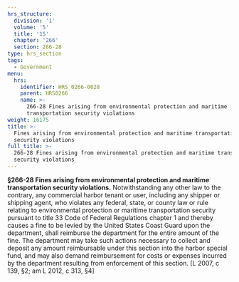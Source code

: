 ```yaml
---
hrs_structure:
  division: '1'
  volume: '5'
  title: '15'
  chapter: '266'
  section: 266-28
type: hrs_section
tags:
  - Government
menu:
  hrs:
    identifier: HRS_0266-0028
    parent: HRS0266
    name: >-
      266-28 Fines arising from environmental protection and maritime
      transportation security violations
weight: 16175
title: >-
  Fines arising from environmental protection and maritime transportation
  security violations
full_title: >-
  266-28 Fines arising from environmental protection and maritime transportation
  security violations
---
```

**§266-28 Fines arising from environmental protection and maritime transportation security violations.** Notwithstanding any other law to the contrary, any commercial harbor tenant or user, including any shipper or shipping agent, who violates any federal, state, or county law or rule relating to environmental protection or maritime transportation security pursuant to title 33 Code of Federal Regulations chapter 1 and thereby causes a fine to be levied by the United States Coast Guard upon the department, shall reimburse the department for the entire amount of the fine. The department may take such actions necessary to collect and deposit any amount reimbursable under this section into the harbor special fund, and may also demand reimbursement for costs or expenses incurred by the department resulting from enforcement of this section. [L 2007, c 139, §2; am L 2012, c 313, §4]